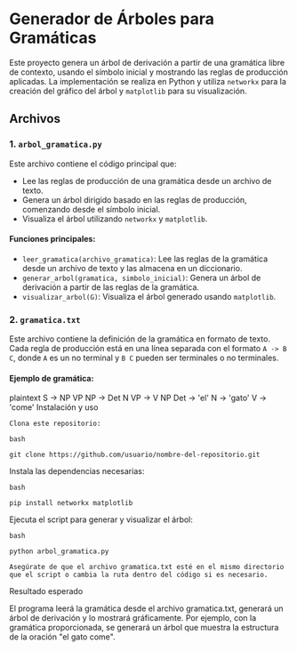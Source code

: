 
# Generador de Árboles para Gramáticas

Este proyecto genera un árbol de derivación a partir de una gramática libre de contexto, usando el símbolo inicial y mostrando las reglas de producción aplicadas. La implementación se realiza en Python y utiliza `networkx` para la creación del gráfico del árbol y `matplotlib` para su visualización.

## Archivos

### 1. `arbol_gramatica.py`
Este archivo contiene el código principal que:

- Lee las reglas de producción de una gramática desde un archivo de texto.
- Genera un árbol dirigido basado en las reglas de producción, comenzando desde el símbolo inicial.
- Visualiza el árbol utilizando `networkx` y `matplotlib`.

#### Funciones principales:
- `leer_gramatica(archivo_gramatica)`: Lee las reglas de la gramática desde un archivo de texto y las almacena en un diccionario.
- `generar_arbol(gramatica, simbolo_inicial)`: Genera un árbol de derivación a partir de las reglas de la gramática.
- `visualizar_arbol(G)`: Visualiza el árbol generado usando `matplotlib`.

### 2. `gramatica.txt`
Este archivo contiene la definición de la gramática en formato de texto. Cada regla de producción está en una línea separada con el formato `A -> B C`, donde `A` es un no terminal y `B C` pueden ser terminales o no terminales.

#### Ejemplo de gramática:
plaintext
S -> NP VP
NP -> Det N
VP -> V NP
Det -> 'el'
N -> 'gato'
V -> 'come'
Instalación y uso

    Clona este repositorio:

    bash

    git clone https://github.com/usuario/nombre-del-repositorio.git

Instala las dependencias necesarias:

    bash

    pip install networkx matplotlib

Ejecuta el script para generar y visualizar el árbol:

    bash

    python arbol_gramatica.py

    Asegúrate de que el archivo gramatica.txt esté en el mismo directorio que el script o cambia la ruta dentro del código si es necesario.

Resultado esperado

El programa leerá la gramática desde el archivo gramatica.txt, generará un árbol de derivación y lo mostrará gráficamente. Por ejemplo, con la gramática proporcionada, se generará un árbol que muestra la estructura de la oración "el gato come".
